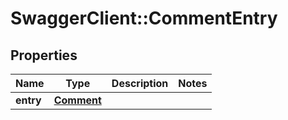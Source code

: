 # SwaggerClient::CommentEntry

## Properties
Name | Type | Description | Notes
------------ | ------------- | ------------- | -------------
**entry** | [**Comment**](Comment.md) |  | 


